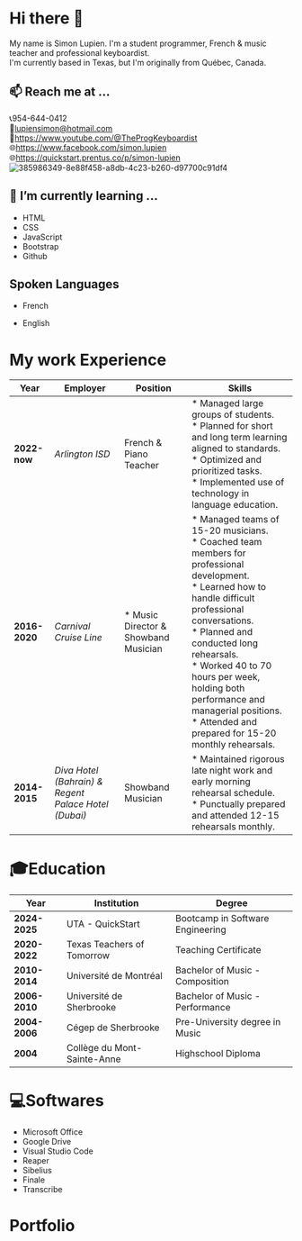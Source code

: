 # Hi there 👋
My name is Simon Lupien. I'm a student programmer, French & music teacher and professional keyboardist.<br/>
I'm currently based in Texas, but I'm originally from Québec, Canada.

## 📫 Reach me at ...
📞954-644-0412<br/>
📧lupiensimon@hotmail.com<br/>
🎹https://www.youtube.com/@TheProgKeyboardist<br/>
🌐https://www.facebook.com/simon.lupien<br/>
🌐https://quickstart.prentus.co/p/simon-lupien<br/>
![385986349-8e88f458-a8db-4c23-b260-d97700c91df4](https://github.com/user-attachments/assets/da6d8469-e26c-43a7-9102-d5584b988578)
<!--Change the size of the picture-->

## 🌱 I’m currently learning ...
* HTML<br/> 
* CSS<br/>
* JavaScript<br/>
* Bootstrap<br/>
* Github<br/>

## Spoken Languages
* French<br/>
<!-- sub menu with UL for spoken and written out of 5 -->
* English<br/>
<!-- sub menu with UL for spoken and written out of 5 -->

# My work Experience
Year | Employer | Position | Skills |
------|-----|--------|-----|
**2022-now** | *Arlington ISD* | French & Piano Teacher |* Managed large groups of students.<br/>* Planned for short and long term learning aligned to standards.<br/>* Optimized and prioritized tasks.<br/>* Implemented use of technology in language education.|
**2016-2020** | *Carnival Cruise Line* |* Music Director & Showband Musician |* Managed teams of 15-20 musicians.<br/>* Coached team members for professional development.<br/>* Learned how to handle difficult professional conversations.<br/>* Planned and conducted long rehearsals.<br/>* Worked 40 to 70 hours per week, holding both performance and managerial positions.<br/>* Attended and prepared for 15-20 monthly rehearsals. |
**2014-2015** | *Diva Hotel (Bahrain) & Regent Palace Hotel (Dubai)* | Showband Musician | * Maintained rigorous late night work and early morning rehearsal schedule.<br/>* Punctually prepared and attended 12-15 rehearsals monthly.|

# 🎓Education
Year | Institution | Degree
------|-----|--------
**2024-2025** | UTA - QuickStart | Bootcamp in Software Engineering
**2020-2022** | Texas Teachers of Tomorrow | Teaching Certificate
**2010-2014** | Université de Montréal | Bachelor of Music - Composition
**2006-2010** | Université de Sherbrooke | Bachelor of Music - Performance
**2004-2006**| Cégep de Sherbrooke | Pre-University degree in Music
**2004** | Collège du Mont-Sainte-Anne | Highschool Diploma

# 💻Softwares
* Microsoft Office<br/> 
* Google Drive<br/>
* Visual Studio Code<br/>
* Reaper<br/>
* Sibelius<br/>
* Finale<br/>
* Transcribe<br/>

# Portfolio
<!-- Create a list with bogus links, for now -->





